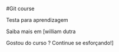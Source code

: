 
#Git course 

Testa para aprendizagem

Saiba mais em [william dutra

Gostou do curso ? Continue se esforçando!]
